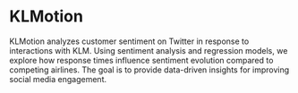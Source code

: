 # KLMotion
KLMotion analyzes customer sentiment on Twitter in response to interactions with KLM. Using sentiment analysis and regression models, we explore how response times influence sentiment evolution compared to competing airlines. The goal is to provide data-driven insights for improving social media engagement.

